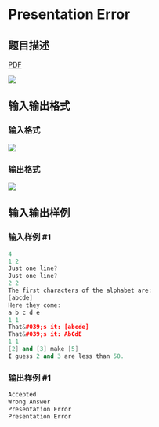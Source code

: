 # Presentation Error

## 题目描述

[problemUrl]: https://uva.onlinejudge.org/index.php?option=com_onlinejudge&Itemid=8&category=4&page=show_problem&problem=228

[PDF](https://uva.onlinejudge.org/external/2/p292.pdf)

![](https://cdn.luogu.com.cn/upload/vjudge_pic/UVA292/7a0fc4d50906d395ffb003b726e9a88fb7710382.png)

## 输入输出格式

### 输入格式

![](https://cdn.luogu.com.cn/upload/vjudge_pic/UVA292/10cc2b090cb4b124c2af3d7bb296a346d21088ff.png)

### 输出格式

![](https://cdn.luogu.com.cn/upload/vjudge_pic/UVA292/8bd5d42f0ee6a431ca20bd36266c66552a20e398.png)

## 输入输出样例

### 输入样例 #1

```cpp
4
1 2
Just one line?
Just one line?
2 2
The first characters of the alphabet are:
[abcde]
Here they come:
a b c d e
1 1
That&#039;s it: [abcde]
That&#039;s it: AbCdE
1 1
[2] and [3] make [5]
I guess 2 and 3 are less than 50.
```


### 输出样例 #1

```cpp
Accepted
Wrong Answer
Presentation Error
Presentation Error
```


